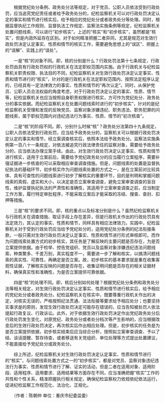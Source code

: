 　　根据党纪处分条例、政务处分法等规定，对于党员、公职人员依法受到行政处罚，应当追究党纪责任或者给予政务处分的，纪检监察机关可以对行政处罚决定认定的事实和情节进行核实后，给予相应的党纪处分或者政务处分等处理。同时，根据监督执纪工作规则、监督执法工作规定、监察法实施条例等规定，纪检监察机关处置问题线索，可以进行“初步核实”。上述的“核实”和“初步核实”，虽然都是“核实”，但是内涵外延存在区别。对于如何精准把握二者异同，尤其是规范对生效行政处罚决定认定事实、性质和情节的核实工作，需要避免思想上的“误区”、把握上的“误解”、实践上的“误处”。

　　一是“核”的对象不同。即，核的分别是什么？行政处罚法第十七条规定，行政处罚由具有行政处罚权的行政机关在法定职权范围内实施。由于行政机关与纪检监察机关职责权限、执法目的不同，纪检监察机关对生效行政处罚决定认定事实、性质和情节进行的“核实”，针对的是行政机关在法定职权范围内、按照法定程序认定的，已经具有一定法律效力的事实、性质和情节的“再次认定”。同时，从保护党员、公职人员合法权益的角度考虑，对于行政处罚决定认定的事实、性质、情节等，纪检监察机关也应当按照自身职责权限进行核实，方可作为党纪处分、政务处分的事实依据。而纪检监察机关在处置问题线索时进行的“初步核实”，针对的是纪检监察机关受理和发现的反映党员、监察对象涉嫌违纪、职务违法、职务犯罪的问题线索，属于职权范围内对违纪违法行为事实、性质、情节的“初次核查”。

　　二是“核”的阶段不同。即，分别什么时候“核”？政务处分法第四十九条规定，公职人员依法受到行政处罚，应当给予政务处分的，监察机关可以根据行政处罚决定认定的事实和情节，经立案调查核实后，依照本法给予政务处分。监察法实施条例第一百八十一条规定，对依法被追究行政法律责任的监察对象，需要给予政务处分的，应当依法办理立案手续。由此，对生效行政处罚决定认定事实、性质和情节进行核实，适用于立案前后，需要给予党纪政务处分的应当履行立案程序，需要补强证据进一步核查的可以采取相应审查调查措施。但是，问题线索的处置是监督执纪执法的基础环节，初步核实作为问题线索处置的方式之一，是在立案前对比较具体、具有可查性的问题线索进行初步了解核实的重要环节，目的是判明和掌握问题线索的真假、虚实和大小，以决定是否立案审查调查，避免立案审查调查的盲目性，维护监督执纪执法的严肃性和准确性，其适用于立案审查调查之前，应当制定工作方案，履行特定审批程序，不能采取立案后才能采取的冻结、搜查、查封、扣押等措施。

　　三是“核”的要求不同。即，核的重点以及标准分别是什么？虽然纪检监察机关与行政机关在调查措施、取证手段上存在差异，但是行政机关作出的行政处罚具有法定效力，其认定的事实、性质和情节，同样具有相应法律效力。实践中，纪检监察机关对于受到行政处罚应当给予党纪处分的，适用党纪处分条例的纪法衔接条款，一般只需对生效行政处罚决定认定事实、性质和情节进行形式审核即可。而作为问题线索处置方式的初步核实，其任务是了解反映的主要问题是否存在，为是否立案提供依据。由于检举、控告党组织、党员以及监察对象涉嫌违纪违法问题线索，种类繁多、千差万别，真实程度不一，需要进一步了解和核实，以搞清问题线索的真实性、可靠性，再确定是否立案。故，初步核实的基本要求就是重在收集客观性证据，了解核实反映的问题是否存在，收集证明问题是否存在的相关证据材料，确保真实性和准确性，为是否立案提供可靠依据。

　　四是“核”的处理不同。即，核后分别如何处理？根据党纪处分条例和政务处分法等相关规定，对生效行政处罚决定认定事实、性质和情节进行核实后，给予相应的党纪处分或者政务处分。纪检监察机关在核实中，既要尊重行政机关作出的决定，对核实无误的，严格按照纪法贯通、法法衔接等要求给予相应处分；也要坚持实事求是的原则，发现生效行政处罚决定可能存在错误的，应当告知被处罚人依法提起行政复议、行政诉讼。此外，对于依据生效行政处罚决定作出党纪政务处分后行政处罚发生变化，对原党纪、政务处分或者处分档次等产生影响的，应当根据改变后的生效行政处罚决定，再次核实后作出相应处理。但是，初步核实的任务是为是否立案提供依据，初步核实结束后应当综合分析，按照拟立案审查调查、予以了结、谈话提醒、暂存待查，或者移送有关党组织、单位处理等方式提出处置建议，不能直接给予党纪处分或政务处分。

　　综上所述，纪检监察机关对生效行政处罚决定认定事实、性质和情节进行的“核实”，与问题线索处置方式之一的“初步核实”，都是对党员、监察对象违纪违法行为事实、性质和情节进行了解、证实的活动，但是二者在适用对象、适用阶段、适用程序、适用要求、适用结果等方面存在不同，应当准确把握“核实”工作的共性和个性关系，精准把握执行相关规定，确保纪检监察权力依规依纪依法运行，促进纪检监察工作规范化、法治化、正规化。

　　（作者：陈朝仲 单位：重庆市纪委监委）